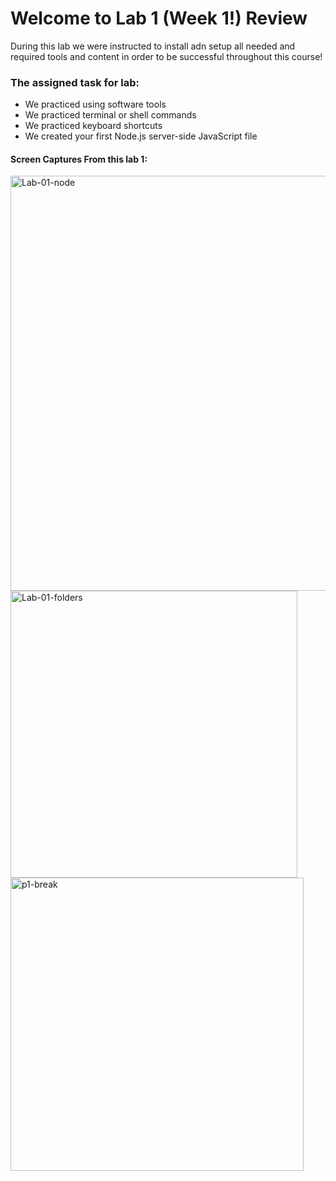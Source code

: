 # Welcome to Lab 1 (Week 1!) Review

During this lab we were instructed to install adn setup all needed and required tools and content in order to be successful throughout this course!

### The assigned task for lab:
- We practiced using software tools
- We practiced terminal or shell commands
- We practiced keyboard shortcuts
- We created your first Node.js server-side JavaScript file



#### Screen Captures From this lab 1:
<img width="664" alt="Lab-01-node" src="https://user-images.githubusercontent.com/81718217/120875149-3b286480-c55f-11eb-965b-32b1592f9a87.png">


<img width="459" alt="Lab-01-folders" src="https://user-images.githubusercontent.com/81718217/120875152-424f7280-c55f-11eb-9662-f1f3c42d9ea6.png">


<img width="469" alt="p1-break" src="https://user-images.githubusercontent.com/81718217/120875160-4e3b3480-c55f-11eb-83bf-23bf951b0688.png">

